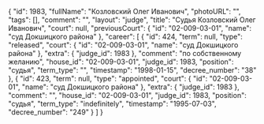 {
    "id": 1983,
    "fullName": "Козловский Олег Иванович",
    "photoURL": "",
    "tags": [],
    "comment": "",
    "layout": "judge",
    "title": "Судья Козловский Олег Иванович",
    "court": null,
    "previousCourt": {
        "id": "02-009-03-01",
        "name": "суд Докшицкого района"
    },
    "career": [
        {
            "id": 424,
            "term": null,
            "type": "released",
            "court": {
                "id": "02-009-03-01",
                "name": "суд Докшицкого района"
            },
            "extra": {
                "judge_id": 1983
            },
            "comment": "по собственному желанию",
            "house_id": "02-009-03-01",
            "judge_id": 1983,
            "position": "судья",
            "term_type": "",
            "timestamp": "1998-01-15",
            "decree_number": "38"
        },
        {
            "id": 423,
            "term": null,
            "type": "appointed",
            "court": {
                "id": "02-009-03-01",
                "name": "суд Докшицкого района"
            },
            "extra": {
                "judge_id": 1983
            },
            "comment": "",
            "house_id": "02-009-03-01",
            "judge_id": 1983,
            "position": "судья",
            "term_type": "indefinitely",
            "timestamp": "1995-07-03",
            "decree_number": "249"
        }
    ]
}